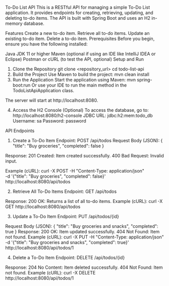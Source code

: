 To-Do List API
This is a RESTful API for managing a simple To-Do List application. It provides endpoints for creating, retrieving, updating, and deleting to-do items. The API is built with Spring Boot and uses an H2 in-memory database.

Features
Create a new to-do item.
Retrieve all to-do items.
Update an existing to-do item.
Delete a to-do item.
Prerequisites
Before you begin, ensure you have the following installed:

Java JDK 11 or higher
Maven (optional if using an IDE like IntelliJ IDEA or Eclipse)
Postman or cURL (to test the API, optional)
Setup and Run
1. Clone the Repository
   git clone <repository_url>
   cd todo-list-api
2. Build the Project
   Use Maven to build the project: mvn clean install
4. Run the Application
   Start the application using Maven:
   mvn spring-boot:run
   Or use your IDE to run the main method in the TodoListApiApplication class.

The server will start at http://localhost:8080.

4. Access the H2 Console (Optional)
   To access the database, go to:
   http://localhost:8080/h2-console
   JDBC URL: jdbc:h2:mem:todo_db
   Username: sa
   Password: password

API Endpoints
1. Create a To-Do Item
   Endpoint:
   POST /api/todos
Request Body (JSON):
{
"title": "Buy groceries",
"completed": false
}

Response:
201 Created: Item created successfully.
400 Bad Request: Invalid input.

Example (cURL):
curl -X POST -H "Content-Type: application/json" \
-d '{"title": "Buy groceries", "completed": false}' \
http://localhost:8080/api/todos

2. Retrieve All To-Do Items
   Endpoint:
   GET /api/todos

Response:
200 OK: Returns a list of all to-do items.
Example (cURL):
curl -X GET http://localhost:8080/api/todos

3. Update a To-Do Item
   Endpoint:
   PUT /api/todos/{id}

Request Body (JSON):
{
"title": "Buy groceries and snacks",
"completed": true
}
Response:
200 OK: Item updated successfully.
404 Not Found: Item not found.
Example (cURL):
curl -X PUT -H "Content-Type: application/json" \
-d '{"title": "Buy groceries and snacks", "completed": true}' \
http://localhost:8080/api/todos/1

4. Delete a To-Do Item
   Endpoint:
   DELETE /api/todos/{id}

Response:
204 No Content: Item deleted successfully.
404 Not Found: Item not found.
Example (cURL):
curl -X DELETE http://localhost:8080/api/todos/1
